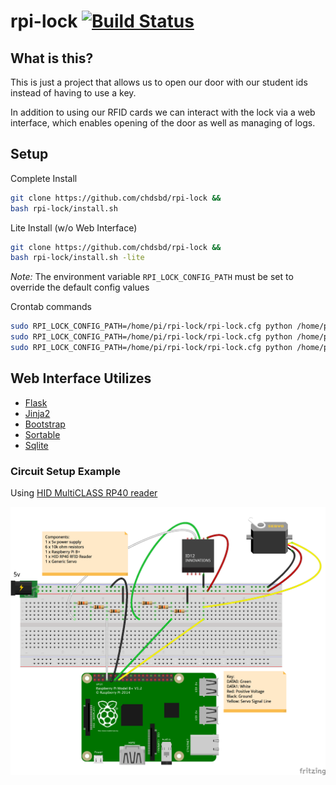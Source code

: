 # rpi-lock [![Build Status](https://travis-ci.org/chdsbd/rpi-lock.svg)](https://travis-ci.org/chdsbd/rpi-lock)

## What is this?

This is just a project that allows us to open our door with our student ids instead of having to use a key.

In addition to using our RFID cards we can interact with the lock via a web interface, which enables opening of the door as well as managing of logs.

## Setup

Complete Install

```bash
git clone https://github.com/chdsbd/rpi-lock &&
bash rpi-lock/install.sh
```

Lite Install (w/o Web Interface)

```bash
git clone https://github.com/chdsbd/rpi-lock &&
bash rpi-lock/install.sh -lite
```

*Note:* The environment variable `RPI_LOCK_CONFIG_PATH` must be set to override the default config values

Crontab commands

```bash
sudo RPI_LOCK_CONFIG_PATH=/home/pi/rpi-lock/rpi-lock.cfg python /home/pi/rpi-lock/lock_interface.py
sudo RPI_LOCK_CONFIG_PATH=/home/pi/rpi-lock/rpi-lock.cfg python /home/pi/rpi-lock/read_process.py
sudo RPI_LOCK_CONFIG_PATH=/home/pi/rpi-lock/rpi-lock.cfg python /home/pi/rpi-lock/unlock_door.py
```

## Web Interface Utilizes

- [Flask](https://github.com/mitsuhiko/flask)
- [Jinja2](http://jinja.pocoo.org)
- [Bootstrap](http://getbootstrap.com)
- [Sortable](https://github.com/HubSpot/sortable)
- [Sqlite](https://sqlite.org)

### Circuit Setup Example

Using [HID MultiCLASS RP40 reader](http://www.hidglobal.com/products/readers/iclass/rp40)

![sketch](/sketch/rpi_lock_bb.png?raw=true)

